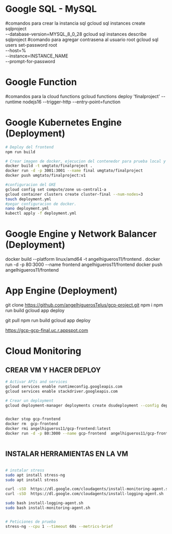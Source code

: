 # Google  SQL - MySQL
#comandos para crear la instancia sql 
gcloud sql instances create sqlproject \
--database-version=MYSQL_8_0_28
gcloud sql instances describe sqlproject
#comando para agregar contrasena al usuario root
gcloud sql users set-password root \
--host=% \
--instance=INSTANCE_NAME \
--prompt-for-password

# Google  Function
#comandos para la cloud functions
gcloud functions deploy 'finalproject' --runtime nodejs16 --trigger-http --entry-point=function

# Google Kubernetes Engine (Deployment)
```sh
# Deploy del frontend
npm run build

# Crear imagen de docker, ejecucion del contenedor para prueba local y subirlo al hub docker
docker build -t umgtato/finalproject .   
docker run -d -p 3001:3001 --name final umgtato/finalproject
docker push umgtato/finalproject:v1

#configuracion del GKE
gcloud config set compute/zone us-central1-a 
gcloud container clusters create cluster-final --num-nodes=3
touch deployment.yml
#pegar configuracion de docker.
nano deployment.yml 
kubectl apply -f deployment.yml
```


# Google Engine y Network Balancer (Deployment)

docker build --platform linux/amd64 -t angelhigueros11/frontend .
docker run -d -p 80:3000 --name frontend angelhigueros11/frontend
docker push angelhigueros11/frontend



# App Engine (Deployment)

<!-- Primera vez -->
git clone https://github.com/angelhiguerosTelus/gcp-project.git
npm i 
npm run build
gcloud app deploy

<!-- actualizar -->
git pull
npm run build
gcloud app deploy


https://gcp-gcp-final.uc.r.appspot.com



# Cloud Monitoring
## CREAR VM Y HACER DEPLOY
```sh
# Activar APIs and services
gcloud services enable runtimeconfig.googleapis.com
gcloud services enable stackdriver.googleapis.com

# Crear un deployment
gcloud deployment-manager deployments create dsudeployment --config deployment.yaml


docker stop gcp-frontend
docker rm  gcp-frontend
docker rmi angelhigueros11/gcp-frontend:latest
docker run -d -p 80:3000 --name gcp-frontend  angelhigueros11/gcp-frontend:latest



```
## INSTALAR HERRAMIENTAS EN LA VM 
```sh

# instalar stress
sudo apt install stress-ng
sudo apt install stress 

curl -sSO  https://dl.google.com/cloudagents/install-monitoring-agent.sh
curl -sSO  https://dl.google.com/cloudagents/install-logging-agent.sh

sudo bash install-logging-agent.sh
sudo bash install-monitoring-agent.sh


# Peticiones de prueba
stress-ng --cpu 1 --timeout 60s --metrics-brief
```